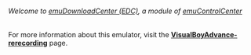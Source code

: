 ###### Welcome to [emuDownloadCenter (EDC)](https://github.com/PhoenixInteractiveNL/emuDownloadCenter/wiki/), a module of [emuControlCenter](https://github.com/PhoenixInteractiveNL/emuControlCenter/wiki/)

For more information about this emulator, visit the [**VisualBoyAdvance-rerecording**](https://github.com/PhoenixInteractiveNL/emuDownloadCenter/wiki/Emulator-vbarr#menu) page.
